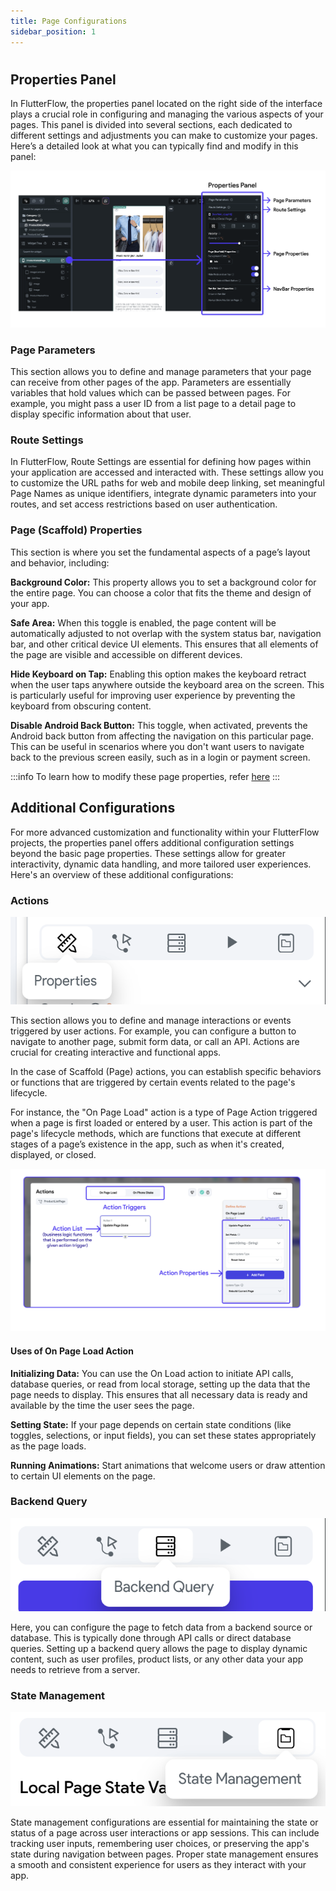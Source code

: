 ```yaml
---
title: Page Configurations
sidebar_position: 1
---
```

#
## Properties Panel

In FlutterFlow, the properties panel located on the right side of the interface
plays a crucial role in configuring and managing the various aspects of your
pages. This panel is divided into several sections, each dedicated to different
settings and adjustments you can make to customize your pages. Here’s a detailed
look at what you can typically find and modify in this panel:

<img src="imgs/props-panel.png" alt="Props"/>

### Page Parameters

This section allows you to define and manage parameters that your page can
receive from other pages of the app. Parameters are essentially variables that
hold values which can be passed between pages. For example, you might pass a
user ID from a list page to a detail page to display specific information about
that user.

### Route Settings

In FlutterFlow, Route Settings are essential for defining how pages within your
application are accessed and interacted with. These settings allow you to
customize the URL paths for web and mobile deep linking, set meaningful Page
Names as unique identifiers, integrate dynamic parameters into your routes, and
set access restrictions based on user authentication.

### Page (Scaffold) Properties

This section is where you set the fundamental aspects of a page’s layout and
behavior, including:

**Background Color:** This property allows you to set a background color for the
entire page. You can choose a color that fits the theme and design of your app.

**Safe Area:** When this toggle is enabled, the page content will be
automatically adjusted to not overlap with the system status bar, navigation
bar, and other critical device UI elements. This ensures that all elements of
the page are visible and accessible on different devices.

**Hide Keyboard on Tap:** Enabling this option makes the keyboard retract when
the
user taps anywhere outside the keyboard area on the screen. This is particularly
useful for improving user experience by preventing the keyboard from obscuring
content.

**Disable Android Back Button:** This toggle, when activated, prevents the
Android
back button from affecting the navigation on this particular page. This can be
useful in scenarios where you don't want users to navigate back to the previous
screen easily, such as in a login or payment screen.

:::info
To learn how to modify these page properties, refer [here](docs/resources/widgets/pages/how-tos.md)
:::

## Additional Configurations

For more advanced customization and functionality within your FlutterFlow
projects, the properties panel offers additional configuration settings beyond
the basic page properties. These settings allow for greater interactivity,
dynamic data handling, and more tailored user experiences. Here's an overview of
these additional configurations:

### Actions  
![props.png](imgs/props.png)

This section allows you to define and manage interactions or events triggered by
user actions. For example, you can configure a button to navigate to another
page, submit form data, or call an API. Actions are crucial for creating
interactive and functional apps.

In the case of Scaffold (Page) actions, you can establish specific behaviors or
functions that are triggered by certain events related to the page's lifecycle.

For instance, the "On Page Load" action is a type of Page Action triggered when
a page is first loaded or entered by a user. This action is part of the page's
lifecycle methods, which are functions that execute at different stages of a
page’s existence in the app, such as when it's created, displayed, or closed.

![action-props.png](imgs/action-props.png)

#### Uses of On Page Load Action

**Initializing Data:** You can use the On Load action to initiate API calls,
database queries, or read from local storage, setting up the data that the page
needs to display. This ensures that all necessary data is ready and available by
the time the user sees the page.

**Setting State:** If your page depends on certain state conditions (like toggles,
selections, or input fields), you can set these states appropriately as the page
loads.

**Running Animations:** Start animations that welcome users or draw attention to
certain UI elements on the page.

### Backend Query
![props.png](imgs/backend-query.png)

Here, you can configure the page to fetch data from a backend source or
database. This is typically done through API calls or direct database queries.
Setting up a backend query allows the page to display dynamic content, such as
user profiles, product lists, or any other data your app needs to retrieve from
a server.

### State Management
![props.png](imgs/statemgm.png)

State management configurations are essential for maintaining the state or
status of a page across user interactions or app sessions. This can include
tracking user inputs, remembering user choices, or preserving the app's state
during navigation between pages. Proper state management ensures a smooth and
consistent experience for users as they interact with your app.